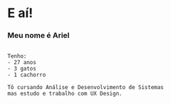 # E aí!


### Meu nome é **Ariel**

```

Tenho:
- 27 anos
- 3 gatos
- 1 cachorro

Tô cursando Análise e Desenvolvimento de Sistemas
mas estudo e trabalho com UX Design.

```
